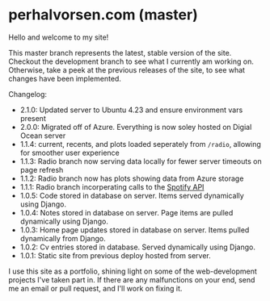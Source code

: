 # perhalvorsen.com (master)

Hello and welcome to my site!

This master branch represents the latest, stable version of the site.
Checkout the development branch to see what I currently am working on. 
Otherwise, take a peek at the previous releases of the site, to see what
 changes have been implemented.


Changelog:
- 2.1.0: Updated server to Ubuntu 4.23 and ensure environment vars present
- 2.0.0: Migrated off of Azure. Everything is now soley hosted on Digial Ocean server
- 1.1.4: current, recents, and plots loaded seperately from `/radio`, allowing for smoother user experience
- 1.1.3: Radio branch now serving data locally for fewer server timeouts on page refresh
- 1.1.2: Radio branch now has plots showing data from Azure storage
- 1.1.1: Radio branch incorperating calls to the [Spotify API](developers.spotify.com)
- 1.0.5: Code stored in database on server. Items served dynamically using Django.
- 1.0.4: Notes stored in database on server. Page items are pulled dynamically using Django.
- 1.0.3: Home page updates stored in database on server. Items pulled dynamically from Django.
- 1.0.2: Cv entries stored in database. Served dynamically using Django.
- 1.0.1: Static site from previous deploy hosted from server.


I use this site as a portfolio, shining light on some of the web-development 
projects I've taken part in.
If there are any malfunctions on your end, 
send me an email or pull request, and I'll work on
fixing it.
